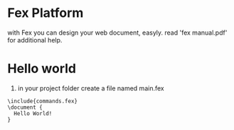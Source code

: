# Fex Platform
with Fex you can design your web document, easyly.
read 'fex manual.pdf' for additional help.

# Hello world
1. in your project folder create a file named main.fex
```
\include{commands.fex}
\document {
  Hello World!
}
```
